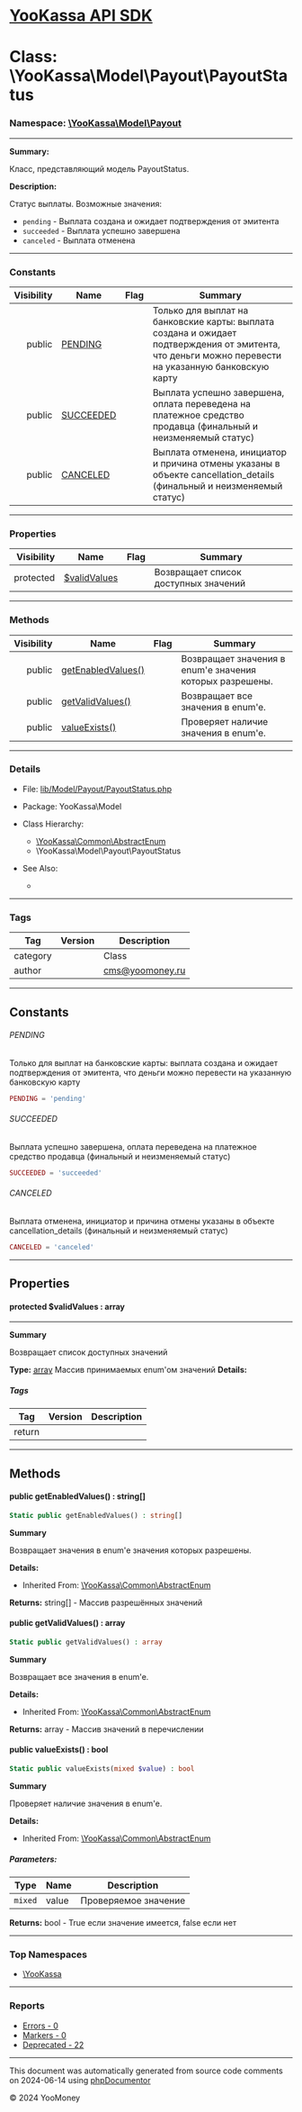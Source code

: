 # [YooKassa API SDK](../home.md)

# Class: \YooKassa\Model\Payout\PayoutStatus
### Namespace: [\YooKassa\Model\Payout](../namespaces/yookassa-model-payout.md)
---
**Summary:**

Класс, представляющий модель PayoutStatus.

**Description:**

Статус выплаты. Возможные значения:
- `pending` - Выплата создана и ожидает подтверждения от эмитента
- `succeeded` - Выплата успешно завершена
- `canceled` - Выплата отменена

---
### Constants
| Visibility | Name | Flag | Summary |
| ----------:| ---- | ---- | ------- |
| public | [PENDING](../classes/YooKassa-Model-Payout-PayoutStatus.md#constant_PENDING) |  | Только для выплат на банковские карты: выплата создана и ожидает подтверждения от эмитента, что деньги можно перевести на указанную банковскую карту |
| public | [SUCCEEDED](../classes/YooKassa-Model-Payout-PayoutStatus.md#constant_SUCCEEDED) |  | Выплата успешно завершена, оплата переведена на платежное средство продавца (финальный и неизменяемый статус) |
| public | [CANCELED](../classes/YooKassa-Model-Payout-PayoutStatus.md#constant_CANCELED) |  | Выплата отменена, инициатор и причина отмены указаны в объекте cancellation_details (финальный и неизменяемый статус) |

---
### Properties
| Visibility | Name | Flag | Summary |
| ----------:| ---- | ---- | ------- |
| protected | [$validValues](../classes/YooKassa-Model-Payout-PayoutStatus.md#property_validValues) |  | Возвращает список доступных значений |

---
### Methods
| Visibility | Name | Flag | Summary |
| ----------:| ---- | ---- | ------- |
| public | [getEnabledValues()](../classes/YooKassa-Common-AbstractEnum.md#method_getEnabledValues) |  | Возвращает значения в enum'е значения которых разрешены. |
| public | [getValidValues()](../classes/YooKassa-Common-AbstractEnum.md#method_getValidValues) |  | Возвращает все значения в enum'e. |
| public | [valueExists()](../classes/YooKassa-Common-AbstractEnum.md#method_valueExists) |  | Проверяет наличие значения в enum'e. |

---
### Details
* File: [lib/Model/Payout/PayoutStatus.php](../../lib/Model/Payout/PayoutStatus.php)
* Package: YooKassa\Model
* Class Hierarchy: 
  * [\YooKassa\Common\AbstractEnum](../classes/YooKassa-Common-AbstractEnum.md)
  * \YooKassa\Model\Payout\PayoutStatus

* See Also:
  * [](https://yookassa.ru/developers/api)

---
### Tags
| Tag | Version | Description |
| --- | ------- | ----------- |
| category |  | Class |
| author |  | cms@yoomoney.ru |

---
## Constants
<a name="constant_PENDING" class="anchor"></a>
###### PENDING
Только для выплат на банковские карты: выплата создана и ожидает подтверждения от эмитента, что деньги можно перевести на указанную банковскую карту

```php
PENDING = 'pending'
```


<a name="constant_SUCCEEDED" class="anchor"></a>
###### SUCCEEDED
Выплата успешно завершена, оплата переведена на платежное средство продавца (финальный и неизменяемый статус)

```php
SUCCEEDED = 'succeeded'
```


<a name="constant_CANCELED" class="anchor"></a>
###### CANCELED
Выплата отменена, инициатор и причина отмены указаны в объекте cancellation_details (финальный и неизменяемый статус)

```php
CANCELED = 'canceled'
```



---
## Properties
<a name="property_validValues"></a>
#### protected $validValues : array
---
**Summary**

Возвращает список доступных значений

**Type:** <a href="../array"><abbr title="array">array</abbr></a>
Массив принимаемых enum&#039;ом значений
**Details:**


##### Tags
| Tag | Version | Description |
| --- | ------- | ----------- |
| return |  |  |


---
## Methods
<a name="method_getEnabledValues" class="anchor"></a>
#### public getEnabledValues() : string[]

```php
Static public getEnabledValues() : string[]
```

**Summary**

Возвращает значения в enum'е значения которых разрешены.

**Details:**
* Inherited From: [\YooKassa\Common\AbstractEnum](../classes/YooKassa-Common-AbstractEnum.md)

**Returns:** string[] - Массив разрешённых значений


<a name="method_getValidValues" class="anchor"></a>
#### public getValidValues() : array

```php
Static public getValidValues() : array
```

**Summary**

Возвращает все значения в enum'e.

**Details:**
* Inherited From: [\YooKassa\Common\AbstractEnum](../classes/YooKassa-Common-AbstractEnum.md)

**Returns:** array - Массив значений в перечислении


<a name="method_valueExists" class="anchor"></a>
#### public valueExists() : bool

```php
Static public valueExists(mixed $value) : bool
```

**Summary**

Проверяет наличие значения в enum'e.

**Details:**
* Inherited From: [\YooKassa\Common\AbstractEnum](../classes/YooKassa-Common-AbstractEnum.md)

##### Parameters:
| Type | Name | Description |
| ---- | ---- | ----------- |
| <code lang="php">mixed</code> | value  | Проверяемое значение |

**Returns:** bool - True если значение имеется, false если нет



---

### Top Namespaces

* [\YooKassa](../namespaces/yookassa.md)

---

### Reports
* [Errors - 0](../reports/errors.md)
* [Markers - 0](../reports/markers.md)
* [Deprecated - 22](../reports/deprecated.md)

---

This document was automatically generated from source code comments on 2024-06-14 using [phpDocumentor](http://www.phpdoc.org/)

&copy; 2024 YooMoney
